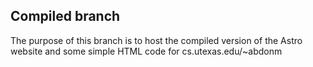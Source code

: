 ## Compiled branch
The purpose of this branch is to host the compiled version of the Astro website and some simple HTML code for cs.utexas.edu/~abdonm
